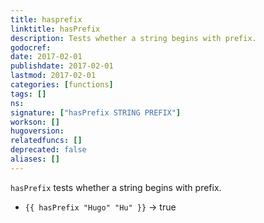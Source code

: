 ```yaml
---
title: hasprefix
linktitle: hasPrefix
description: Tests whether a string begins with prefix.
godocref:
date: 2017-02-01
publishdate: 2017-02-01
lastmod: 2017-02-01
categories: [functions]
tags: []
ns:
signature: ["hasPrefix STRING PREFIX"]
workson: []
hugoversion:
relatedfuncs: []
deprecated: false
aliases: []
---
```


`hasPrefix` tests whether a string begins with prefix.

* `{{ hasPrefix "Hugo" "Hu" }}` → true
